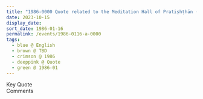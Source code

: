 ```yaml
---
title: "1986-0000 Quote related to the Meditation Hall of Pratiṣhṭhān (year not sure)"
date: 2023-10-15
display_date: 
sort_date: 1986-01-16
permalink: /events/1986-0116-a-0000
tags:
  - blue @ English
  - brown @ TBD
  - crimson @ 1986
  - deeppink @ Quote
  - green @ 1986-01
---
```


<wave-list>
  <list-title color="green" width="75">Key Quote</list-title>
  <list-item color="BlanchedAlmond"  width="200"></list-item>
  <list-item color="Lavender"></list-item>
  <list-item color="BlanchedAlmond"></list-item>
</wave-list>

<br>

<wave-list>
  <list-title color="green" width="75">Comments</list-title>
  <list-item color="BlanchedAlmond"  width="200"></list-item>
  <list-item color="Lavender"></list-item>
  <list-item color="BlanchedAlmond"></list-item>
</wave-list>